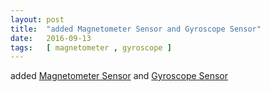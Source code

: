 ```yaml
---
layout: post
title:  "added Magnetometer Sensor and Gyroscope Sensor"
date:   2016-09-13
tags:   [ magnetometer , gyroscope ]
---
```


added [Magnetometer Sensor](/spec/magnetometer) and [Gyroscope Sensor](/spec/gyroscope)

